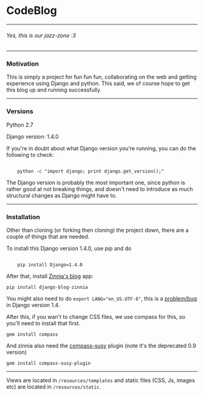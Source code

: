 # CodeBlog #

---

###### Yes, this is our jazz-zone :3 ######

---

### Motivation ###
This is simply a project for fun fun fun, collaborating on the web and getting experience using Django and python. This said, we of course hope to get this blog up and running successfully.

---

### Versions ###
Python 2.7

Django version: 1.4.0

If you're in doubt about what Django version you're running, you can do the following to check:

<code>
    python -c "import django; print django.get_version();"
</code>

The Django version is probably the most important one, since python is rather good at not breaking things, and doesn't need to introduce as much structural changes as Django might have to.

---

### Installation ###

Other than cloning (or forking then cloning) the project down, there are a couple of things that are needed.

To install this Django version 1.4.0, use pip and do

<code>
    pip install Django=1.4.0
</code>

After that, install [Zinnia's blog](http://django-blog-zinnia.com/documentation/getting-started/install/ "Zinnia's blog") app:

`pip install django-blog-zinnia`

You might also need to do `export LANG="en_US.UTF-8"`, this is a [problem/bug](https://code.djangoproject.com/ticket/16017 "Create superuser fails") in Django version 1.4.

After this, if you wan't to change CSS files, we use compass for this, so you'll need to install that first.

`gem install compass`

And zinnia also need the [compass-susy](http://susy.oddbird.net/ "Responsive grids for Compass.") plugin (note it's the deprecated 0.9 version)

`gem install compass-susy-plugin`


---

Views are located in `/resources/templates` and static files (CSS, Js, images etc) are located in `/resources/static`.